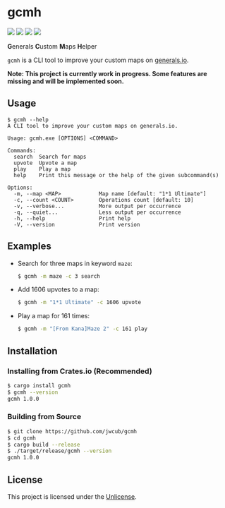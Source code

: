# gcmh

[![](https://img.shields.io/github/actions/workflow/status/jwcub/gcmh/rust.yml)](https://github.com/jwcub/gcmh/actions)
[![](https://img.shields.io/crates/v/gcmh)](https://crates.io/crates/gcmh)
[![](https://img.shields.io/crates/d/gcmh)](https://crates.io/crates/gcmh)
[![](https://img.shields.io/github/license/jwcub/gcmh)](https://github.com/jwcub/gcmh/blob/main/LICENSE)

**G**enerals **C**ustom **M**aps **H**elper

`gcmh` is a CLI tool to improve your custom maps on [generals.io](https://generals.io).

**Note: This project is currently work in progress. Some features are missing and will be implemented soon.**

## Usage

```plaintext
$ gcmh --help
A CLI tool to improve your custom maps on generals.io.

Usage: gcmh.exe [OPTIONS] <COMMAND>

Commands:
  search  Search for maps
  upvote  Upvote a map
  play    Play a map
  help    Print this message or the help of the given subcommand(s)

Options:
  -m, --map <MAP>            Map name [default: "1*1 Ultimate"]
  -c, --count <COUNT>        Operations count [default: 10]
  -v, --verbose...           More output per occurrence
  -q, --quiet...             Less output per occurrence
  -h, --help                 Print help
  -V, --version              Print version
```

## Examples
- Search for three maps in keyword `maze`:
    ```sh
    $ gcmh -m maze -c 3 search
    ```

- Add 1606 upvotes to a map:
    ```sh
    $ gcmh -m "1*1 Ultimate" -c 1606 upvote
    ```

- Play a map for 161 times:
    ```sh
    $ gcmh -m "[From Kana]Maze 2" -c 161 play
    ```

## Installation

### Installing from Crates.io (Recommended)
```sh
$ cargo install gcmh
$ gcmh --version
gcmh 1.0.0
```

### Building from Source
```sh
$ git clone https://github.com/jwcub/gcmh
$ cd gcmh
$ cargo build --release
$ ./target/release/gcmh --version
gcmh 1.0.0
```

## License
This project is licensed under the [Unlicense](https://github.com/jwcub/gcmh/blob/main/LICENSE).